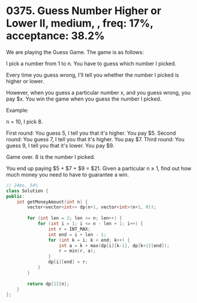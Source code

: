 # 0375. Guess Number Higher or Lower II, medium, , freq: 17%, acceptance: 38.2%

We are playing the Guess Game. The game is as follows:

I pick a number from 1 to n. You have to guess which number I picked.

Every time you guess wrong, I'll tell you whether the number I picked is higher or lower.

However, when you guess a particular number x, and you guess wrong, you pay $x. You win the game when you guess the number I picked.

Example:

n = 10, I pick 8.

First round:  You guess 5, I tell you that it's higher. You pay $5.
Second round: You guess 7, I tell you that it's higher. You pay $7.
Third round:  You guess 9, I tell you that it's lower. You pay $9.

Game over. 8 is the number I picked.

You end up paying $5 + $7 + $9 = $21.
Given a particular n ≥ 1, find out how much money you need to have to guarantee a win.

```c++
// 24ms, 54%
class Solution {
public:
    int getMoneyAmount(int n) {
        vector<vector<int>> dp(n+1, vector<int>(n+1, 0));
        
        for (int len = 2; len <= n; len++) {
            for (int i = 1; i <= n - len + 1; i++) {
                int r = INT_MAX;
                int end = i + len - 1;
                for (int k = i; k < end; k++) {
                    int a = k + max(dp[i][k-1], dp[k+1][end]);
                    r = min(r, a);
                }
                dp[i][end] = r;
            }
        }
        
        return dp[1][n];
    }
};
```
